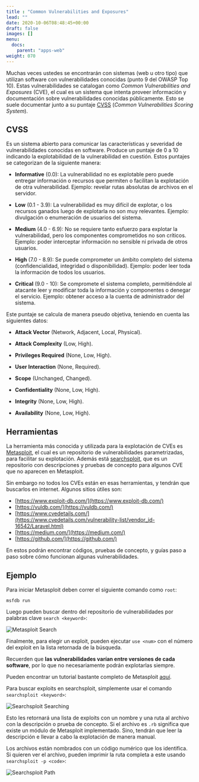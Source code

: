 ```yaml
---
title : "Common Vulnerabilities and Exposures"
lead: ""
date: 2020-10-06T08:48:45+00:00
draft: false
images: []
menu:
  docs:
    parent: "apps-web"
weight: 070
---
```


Muchas veces ustedes se encontrarán con sistemas (web u otro tipo) que utilizan software con vulnerabilidades
conocidas (punto 9 del OWASP Top 10). Estas vulnerabilidades se catalogan como _Common Vulnerabilities and
Exposures_ (CVE), el cual es un sistema que intenta proveer información y documentación sobre
vulnerabilidades conocidas públicamente. Esto se suele documentar junto a su puntaje
[CVSS](https://nvd.nist.gov/vuln-metrics/cvss) (_Common Vulnerabilities Scoring System_).

## CVSS

Es un sistema abierto para comunicar las características y severidad de vulnerabilidades conocidas en software.
Produce un puntaje de 0 a 10 indicando la explotabilidad de la vulnerabilidad en cuestión.
Estos puntajes se categorizan de la siguiente manera:

* **Informative** (0.0): La vulnerabilidad no es explotable pero puede entregar información o recursos que
permiten o facilitan la explotación de otra vulnerabilidad. Ejemplo: revelar rutas absolutas de archivos
  en el servidor.

* **Low** (0.1 - 3.9): La vulnerabilidad es muy difícil de explotar, o los recursos ganados luego de explotarla
no son muy relevantes. Ejemplo: divulgación o enumeración de usuarios del sistema.

* **Medium** (4.0 - 6.9): No se requiere tanto esfuerzo para explotar la vulnerabilidad, pero los componentes
comprometidos no son críticos. Ejemplo: poder interceptar información no sensible ni privada de otros usuarios.

* **High** (7.0 - 8.9): Se puede comprometer un ámbito completo del sistema (confidencialidad, integridad
  o disponibilidad). Ejemplo: poder leer toda la información de todos los usuarios.

* **Critical** (9.0 - 10): Se compromete el sistema completo, permitiéndole al atacante leer y modificar
toda la información y componentes o denegar el servicio. Ejemplo: obtener acceso a la cuenta de administrador
  del sistema.

Este puntaje se calcula de manera pseudo objetiva, teniendo en cuenta las siguientes datos:

* **Attack Vector** (Network, Adjacent, Local, Physical).

* **Attack Complexity** (Low, High).

* **Privileges Required** (None, Low, High).

* **User Interaction** (None, Required).

* **Scope** (Unchanged, Changed).

* **Confidentiality** (None, Low, High).

* **Integrity** (None, Low, High).

* **Availability** (None, Low, High).

## Herramientas

La herramienta más conocida y utilizada para la explotación de CVEs es [Metasploit](https://github.com/rapid7/metasploit-framework),
el cual es un repositorio de vulnerabilidades parametrizadas, para facilitar su explotación.
Además está [searchsploit](https://www.exploit-db.com/searchsploit), que es un repositorio con descripciones
y pruebas de concepto para algunos CVE que no aparecen en Metasploit.

Sin embargo no todos los CVEs están en esas herramientas, y tendrán que buscarlos en internet.
Algunos sitios útiles son:
* [https://www.exploit-db.com/](https://www.exploit-db.com/)
* [https://vuldb.com/](https://vuldb.com/)
* [https://www.cvedetails.com/](https://www.cvedetails.com/vulnerability-list/vendor_id-16542/Laravel.html)
* [https://medium.com/](https://medium.com/)
* [https://github.com/](https://github.com/)

En estos podrán encontrar códigos, pruebas de concepto, y guías paso a paso sobre cómo funcionan algunas
vulnerabilidades.

## Ejemplo

Para iniciar Metasploit deben correr el siguiente comando como `root`:

    msfdb run

Luego pueden buscar dentro del repositorio de vulnerabilidades por palabras clave `search <keyword>`:

![Metasploit Search](../metasploit-search.png)

Finalmente, para elegir un exploit, pueden ejecutar `use <num>` con el número del exploit en la lista retornada
de la búsqueda.

Recuerden que **las vulnerabilidades varían entre versiones de cada software**, por lo que no necesariamente
podrán explotarlas siempre.

Pueden encontrar un tutorial bastante completo de Metasploit
[aquí](https://www.tutorialspoint.com/metasploit/index.htm).

Para buscar exploits en searchsploit, simplemente usar el comando `searchsploit <keyword>`:

![Searchsploit Searching](../searchsploit-searching.png)

Esto les retornará una lista de exploits con un nombre y una ruta al archivo con la descripción o prueba de concepto.
Si el archivo es `.rb` significa que existe un módulo de Metasploit implementado. Sino, tendrán que leer la
descripción e llevar a cabo la explotación de manera manual.

Los archivos están nombrados con un código numérico que los identifica. Si quieren ver el archivo,
pueden imprimir la ruta completa a este usando `searchsploit -p <code>`:

![Searchsploit Path](../searchsploit-path.png)
